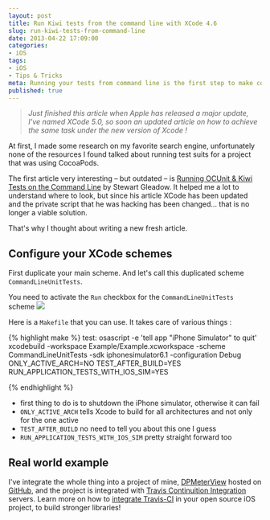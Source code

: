 ```yaml
---
layout: post
title: Run Kiwi tests from the command line with XCode 4.6
slug: run-kiwi-tests-from-command-line
date: 2013-04-22 17:09:00
categories:
- iOS
tags:
- iOS
- Tips & Tricks
meta: Running your tests from command line is the first step to make continuous integration on your Xcode projects.
published: true
---
```


> *Just finished this article when Apple has released a major update, I've named XCode 5.0, so soon an updated article on how to achieve the same task under the new version of Xcode !*

At first, I made some research on my favorite search engine, unfortunately none of the resources I found talked about running test suits for a project that was using CocoaPods.

The first article very interesting &ndash; but outdated &ndash; is [Running OCUnit & Kiwi Tests on the Command Line](http://www.stewgleadow.com/blog/2012/02/09/running-ocunit-and-kiwi-tests-on-the-command-line/) by Stewart Gleadow. It helped me a lot to understand where to look, but since his article XCode has been updated and the private script that he was hacking has been changed&hellip; that is no longer a viable solution.

That's why I thought about writing a new fresh article.

## Configure your XCode schemes

First duplicate your main scheme. And let's call this duplicated scheme `CommandLineUnitTests`.

You need to activate the `Run` checkbox for the `CommandLineUnitTests` scheme
<img src="{{ '/images/activate-run-tests.png' | prepend:site.baseurl }}">

Here is a `Makefile` that you can use. It takes care of various things : 

{% highlight make %}
test:
    osascript -e 'tell app "iPhone Simulator" to quit'
    xcodebuild -workspace Example/Example.xcworkspace -scheme CommandLineUnitTests -sdk iphonesimulator6.1 -configuration Debug ONLY_ACTIVE_ARCH=NO TEST_AFTER_BUILD=YES RUN_APPLICATION_TESTS_WITH_IOS_SIM=YES

{% endhighlight %}

* first thing to do is to shutdown the iPhone simulator, otherwise it can fail
* `ONLY_ACTIVE_ARCH` tells Xcode to build for all architectures and not only for the one active
* `TEST_AFTER_BUILD` no need to tell you about this one I guess
* `RUN_APPLICATION_TESTS_WITH_IOS_SIM` pretty straight forward too

## Real world example

I've integrate the whole thing into a project of mine, [DPMeterView][dp-meter-view--github] hosted on [GitHub][github], and the project is integrated with [Travis Continuition Integration][travis] servers. Learn more on how to [integrate Travis-CI][objective-c--travis] in your open source iOS project, to build stronger libraries!


[dp-meter-view--github]: https://github.com/dulaccc/DPMeterView
[github]: https://github.com/
[travis]: https://travis-ci.org/
[objective-c--travis]: http://about.travis-ci.org/docs/user/languages/objective-c/